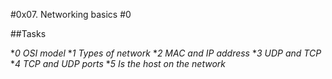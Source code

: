 #0x07. Networking basics #0

##Tasks

**0 OSI model*
**1 Types of network*
**2 MAC and IP address*
**3 UDP and TCP*
**4 TCP and UDP ports*
**5 Is the host on the network*
